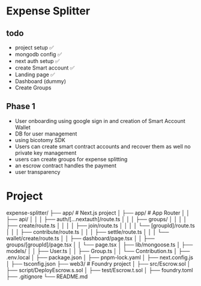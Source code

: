 # Expense Splitter


## todo
- project setup ✅
- mongodb config ✅
- next auth setup ✅
- create Smart account ✅
- Landing page  ✅
- Dashboard (dummy)
- Create Groups





## Phase 1

- User onboarding using google sign in and creation of Smart Account Wallet
- DB for user management
- using bicotomy SDK
- Users can create smart contract accounts and recover them as well no private key management
- users can create groups for expense splitting
- an escrow contract handles the payment
- user transparency


# Project
expense-splitter/
├── app/                          # Next.js project
│   ├── app/                      # App Router
│   │   ├── api/
│   │   │   ├── auth/[...nextauth]/route.ts
│   │   │   ├── groups/
│   │   │   │   ├── create/route.ts
│   │   │   │   ├── join/route.ts
│   │   │   │   └── [groupId]/route.ts
│   │   │   ├── contribute/route.ts
│   │   │   ├── settle/route.ts
│   │   │   └── wallet/create/route.ts
│   │   ├── dashboard/page.tsx
│   │   ├── groups/[groupId]/page.tsx
│   │   └── page.tsx
│   ├── lib/mongoose.ts
│   ├── models/
│   │   ├── User.ts
│   │   ├── Group.ts
│   │   └── Contribution.ts
│   ├── .env.local
│   ├── package.json
│   ├── pnpm-lock.yaml
│   ├── next.config.js
│   ├── tsconfig.json
├── web3/                         # Foundry project
│   ├── src/Escrow.sol
│   ├── script/DeployEscrow.s.sol
│   ├── test/Escrow.t.sol
│   ├── foundry.toml
├── .gitignore
└── README.md